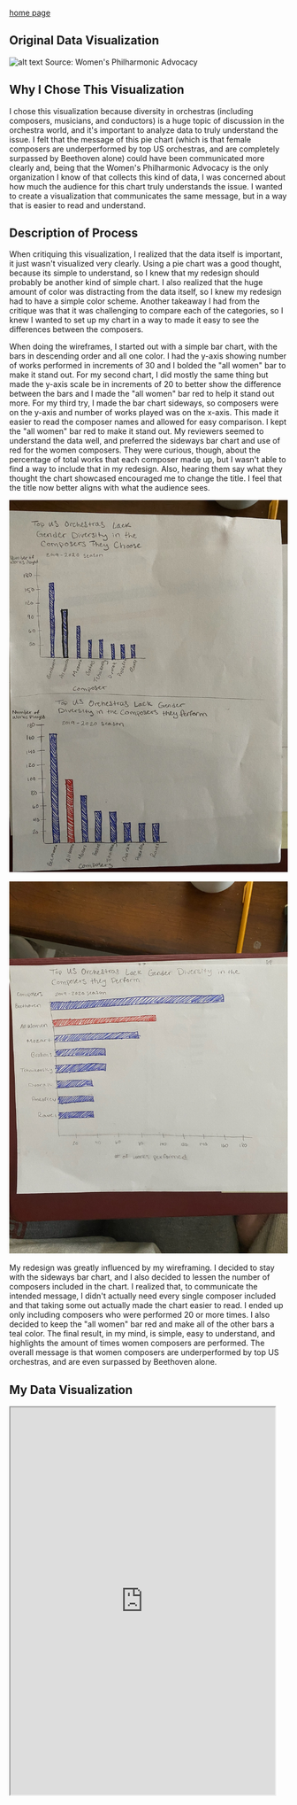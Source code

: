 [home page](/README.md)

## Original Data Visualization
![alt text](https://secureservercdn.net/198.71.233.179/qho.5c9.myftpupload.com/wp-content/uploads/2019/04/Performances-by-Composer_-2019-2020-Season-2.png "Original Data")
Source: Women's Philharmonic Advocacy

## Why I Chose This Visualization
I chose this visualization because diversity in orchestras (including composers, musicians, and conductors) is a huge topic of discussion in the orchestra world, and it's important to analyze data to truly understand the issue. I felt that the message of this pie chart (which is that female composers are underperformed by top US orchestras, and are completely surpassed by Beethoven alone) could have been communicated more clearly and, being that the Women's Philharmonic Advocacy is the only organization I know of that collects this kind of data, I was concerned about how much the audience for this chart truly understands the issue. I wanted to create a visualization that communicates the same message, but in a way that is easier to read and understand. 

## Description of Process
When critiquing this visualization, I realized that the data itself is important, it just wasn't visualized very clearly. Using a pie chart was a good thought, because its simple to understand, so I knew that my redesign should probably be another kind of simple chart. I also realized that the huge amount of color was distracting from the data itself, so I knew my redesign had to have a simple color scheme. Another takeaway I had from the critique was that it was challenging to compare each of the categories, so I knew I wanted to set up my chart in a way to made it easy to see the differences between the composers. 

When doing the wireframes, I started out with a simple bar chart, with the bars in descending order and all one color. I had the y-axis showing number of works performed in increments of 30 and I bolded the "all women" bar to make it stand out. For my second chart, I did mostly the same thing but made the y-axis scale be in increments of 20 to better show the difference between the bars and I made the "all women" bar red to help it stand out more. For my third try, I made the bar chart sideways, so composers were on the y-axis and number of works played was on the x-axis. This made it easier to read the composer names and allowed for easy comparison. I kept the "all women" bar red to make it stand out. My reviewers seemed to understand the data well, and preferred the sideways bar chart and use of red for the women composers. They were curious, though, about the percentage of total works that each composer made up, but I wasn't able to find a way to include that in my redesign. Also, hearing them say what they thought the chart showcased encouraged me to change the title. I feel that the title now better aligns with what the audience sees.

![alt text](https://github.com/emanking203/King-Emily-Portfolio/blob/master/IMG_0420.jpg "Wireframe 1")

![alt text](https://github.com/emanking203/King-Emily-Portfolio/blob/master/IMG_0421%20(1).jpg "Wireframe 2")

My redesign was greatly influenced by my wireframing. I decided to stay with the sideways bar chart, and I also decided to lessen the number of composers included in the chart. I realized that, to communicate the intended message, I didn't actually need every single composer included and that taking some out actually made the chart easier to read. I ended up only including composers who were performed 20 or more times. I also decided to keep the "all women" bar red and make all of the other bars a teal color. The final result, in my mind, is simple, easy to understand, and highlights the amount of times women composers are performed. The overall message is that women composers are underperformed by top US orchestras, and are even surpassed by Beethoven alone.

## My Data Visualization

<iframe src="https://public.tableau.com/views/DataViz3Edited/DataViz3?%3AshowVizHome=no&%3Aembed=true#1:display_count=y&publish=yes&:origin=viz_share_link" width="95%" height="700"> </iframe>
